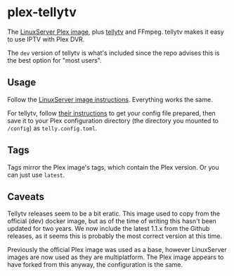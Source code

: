 # plex-tellytv

The [LinuxServer Plex image](https://hub.docker.com/r/linuxserver/plex), plus [tellytv](https://github.com/tellytv/telly) and FFmpeg.
tellytv makes it easy to use IPTV with Plex DVR.

The `dev` version of tellytv is what's included since the repo advises this is the best option for "most users".

## Usage

Follow the [LinuxServer image instructions](https://hub.docker.com/r/linuxserver/plex). Everything works the same.

For tellytv, follow [their instructions](https://github.com/tellytv/telly/tree/dev) to get your config file prepared, then save it to your Plex configuration directory (the directory you mounted to `/config`) as `telly.config.toml`.

## Tags

Tags mirror the Plex image's tags, which contain the Plex version. Or you can just use `latest`.

## Caveats

Tellytv releases seem to be a bit eratic. This image used to copy from the official (dev) docker image, but as of the time of writing this hasn't been updated for two years.
We now include the latest 1.1.x from the Github releases, as it seems this is probably the most correct version at this time.

Previously the official Plex image was used as a base, however LinuxServer images are now used as they are multiplatform.
The Plex image appears to have forked from this anyway, the configuration is the same.
